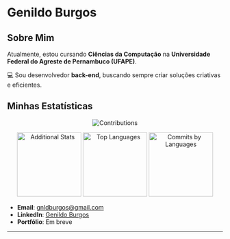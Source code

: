 # Genildo Burgos 
## Sobre Mim  

Atualmente, estou cursando **Ciências da Computação** na **Universidade Federal do Agreste de Pernambuco (UFAPE)**.  

💻 Sou desenvolvedor **back-end**, buscando sempre criar soluções criativas e eficientes.  

## Minhas Estatísticas  

<p align="center">
  <img src="https://github-profile-summary-cards.vercel.app/api/cards/profile-details?username=genildoburgos&theme=dark" alt="Contributions" />
</p>

<p align="center">
  <img src="http://github-profile-summary-cards.vercel.app/api/cards/stats?username=genildoburgos&theme=dark" alt="Additional Stats" height="150" />
  <img src="https://github-readme-stats.vercel.app/api/top-langs/?username=genildoburgos&layout=compact&theme=dark&hide_border=true" alt="Top Languages" height="150"/>
  <img src="http://github-profile-summary-cards.vercel.app/api/cards/most-commit-language?username=genildoburgos&theme=dark" alt="Commits by Languages" height="150" />
</p>

- **Email**: [gnldburgos@gmail.com](mailto:gnldburgos@gmail.com)  
- **LinkedIn**: [Genildo Burgos](https://linkedin.com/in/genildoburgos)  
- **Portfólio**: Em breve  

---

